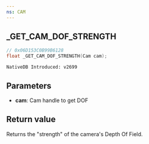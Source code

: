 ```yaml
---
ns: CAM 
---
```


## _GET_CAM_DOF_STRENGTH

```c
// 0x06D153C0B99B6128 
float _GET_CAM_DOF_STRENGTH(Cam cam);
```

```
NativeDB Introduced: v2699
```

## Parameters
* **cam**: Cam handle to get DOF

## Return value
Returns the "strength" of the camera's Depth Of Field.